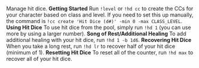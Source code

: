 Manage hit dice.
**Getting Started**
Run `!level` or `!hd cc` to create the CCs for your character based on class and level. If you need to set this up manually, the command is `!cc create 'Hit Dice (d#)' -min 0 -max CLASS_LEVEL`.
**Using Hit Dice**
To use hit dice from the pool, simply run `!hd 1` (you can use more by using a larger number).
**Song of Rest/Additional Healing**
To add additional healing with your hit dice, run `!hd 1 -b 1d6`.
**Recovering Hit Dice**
When you take a long rest, run `!hd lr` to recover half of your hit dice (minimum of 1).
**Resetting Hit Dice**
To reset all of the counter, run `!hd max` to recover all of your hit dice.